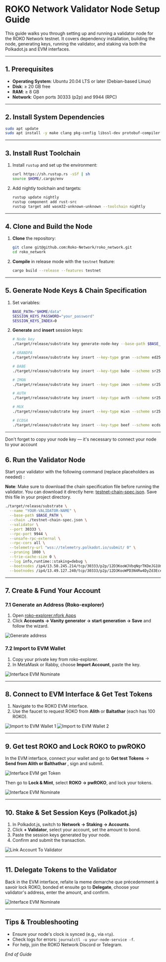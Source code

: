 # ROKO Network Validator Node Setup Guide

This guide walks you through setting up and running a validator node for the ROKO Network testnet. It covers dependency installation, building the node, generating keys, running the validator, and staking via both the Polkadot.js and EVM interfaces.

---

## 1. Prerequisites

- **Operating System**: Ubuntu 20.04 LTS or later (Debian-based Linux)
- **Disk**: ≥ 20 GB free
- **RAM**: ≥ 8 GB
- **Network**: Open ports 30333 (p2p) and 9944 (RPC)

---

## 2. Install System Dependencies

```bash
sudo apt update
sudo apt install -y make clang pkg-config libssl-dev protobuf-compiler build-essential git curl llvm
```

---

## 3. Install Rust Toolchain

1. Install `rustup` and set up the environment:

   ```bash
   curl https://sh.rustup.rs -sSf | sh
   source $HOME/.cargo/env
   ```

2. Add nightly toolchain and targets:

   ```bash
   rustup update nightly
   rustup component add rust-src
   rustup target add wasm32-unknown-unknown --toolchain nightly
   ```

---

## 4. Clone and Build the Node

1. **Clone** the repository:

   ```bash
   git clone git@github.com:Roko-Network/roko_network.git
   cd roko_network
   ```

2. **Compile** in release mode with the `testnet` feature:

   ```bash
   cargo build --release --features testnet
   ```

---

## 5. Generate Node Keys & Chain Specification



1. Set variables:

   ```bash
   BASE_PATH="$HOME/data"
   SESSION_KEYS_PASSWORD="your_password"
   SESSION_KEYS_INDEX=0
   ```

2. **Generate** and **insert** session keys:

   ```bash
   # Node key
   ./target/release/substrate key generate-node-key --base-path $BASE_PATH

   # GRANDPA
   ./target/release/substrate key insert --key-type gran --scheme ed25519 --base-path $BASE_PATH --suri //$SESSION_KEYS_PASSWORD//fir//ed//$SESSION_KEYS_INDEX

   # BABE
   ./target/release/substrate key insert --key-type babe --scheme sr25519 --base-path $BASE_PATH --suri //$SESSION_KEYS_PASSWORD/fir/sr/$SESSION_KEYS_INDEX

   # IMON
   ./target/release/substrate key insert --key-type imon --scheme sr25519 --base-path $BASE_PATH --suri //$SESSION_KEYS_PASSWORD/fir/sr/$SESSION_KEYS_INDEX

   # AUTH
   ./target/release/substrate key insert --key-type auth --scheme sr25519 --base-path $BASE_PATH --suri //$SESSION_KEYS_PASSWORD/fir/sr/$SESSION_KEYS_INDEX

   # MUX
   ./target/release/substrate key insert --key-type mixn --scheme sr25519 --base-path $BASE_PATH --suri //$SESSION_KEYS_PASSWORD/fir/sr/$SESSION_KEYS_INDEX

   # ECDSA
   ./target/release/substrate key insert --key-type beef --scheme ecdsa --base-path $BASE_PATH --suri //$SESSION_KEYS_PASSWORD//fir//ecdsa//$SESSION_KEYS_INDEX
   ```

---
Don't forget to copy your node key — it's necessary to connect your node to your account

## 6. Run the Validator Node

Start your validator with the following command (replace placeholders as needed) :

**Note**: Make sure to download the chain specification file before running the validator. You can download it directly here: [testnet-chain-spec.json](https://raw.githubusercontent.com/Roko-Network/ROKO-docs/main/testnet-chain-spec.json). Save this file in your project directory.

```bash
./target/release/substrate \
  --name "YOUR-VALIDATOR-NAME" \
  --base-path $BASE_PATH \
  --chain ./testnet-chain-spec.json \
  --validator \
  --port 30333 \
  --rpc-port 9944 \
  --unsafe-rpc-external \
  --rpc-cors all \
  --telemetry-url "wss://telemetry.polkadot.io/submit/ 0" \
  --pruning 1000 \
  --trie-cache-size 0 \
  --log info,runtime::staking=debug \
  --bootnodes /ip4/13.50.245.214/tcp/30333/p2p/12D3KooWJVbqNqrTKDeJG1UmDcqVj9GPAimS7SK68DjUGahCKJkN \
  --bootnodes /ip4/13.49.127.240/tcp/30333/p2p/12D3KooWPD3N4Rw4DyZd3EcevMebVBPQadTHryeEHfxEYuAZctwQ
```

---

## 7. Create & Fund Your Account

### 7.1 Generate an Address (Roko-explorer)

1. Open [roko-explorer.nfork Apps](https://roko-explorer.ntfork.com/#/accounts/vanity)
2. Click **Accounts → Vanity generator → start generation → Save** and follow the wizard.

![Generate address](assets/GenerateAdress.png)


### 7.2 Import to EVM Wallet

1. Copy your private key from roko-explorer.
2. In MetaMask or Rabby, choose **Import Account**, paste the key.

![Interface EVM Nominate](assets/interfaceEVM_nominate.png)

---

## 8. Connect to EVM Interface & Get Test Tokens

1. Navigate to the ROKO EVM interface.
2. Use the faucet to request ROKO from **Alith** or **Baltathar** (each has 100 ROKO).

![Import to EVM Wallet 1](assets/ImportToEVMWallet1.png)
![Import to EVM Wallet 2](assets/ImportToEVMWallet2.png)

---

## 9. Get test ROKO and Lock ROKO to pwROKO

In the EVM interface, connect your wallet and go to **Get test Tokens** → **Send from Alith or Balthathar** , sign and submit.

![Interface EVM get Token](assets/EVMInterface_GetTOKEN.png)


Then go to **Lock & Mint**, select **ROKO → pwROKO**, and lock your tokens.

![Interface EVM Nominate](assets/interfaceEVM_nominate.png)

---

## 10. Stake & Set Session Keys (Polkadot.js)

1. In Polkadot.js, switch to **Network → Staking → Accounts**.
2. Click **+ Validator**, select your account, set the amount to bond.
3. Paste the session keys generated by your node. 
4. Confirm and submit the transaction.

![Link Account To Validator](assets/LinkAccountToValidator.png)

---

## 11. Delegate Tokens to the Validator

Back in the EVM interface, refaite la meme demarche que précedemment à savoir lock ROKO, bonded et ensuite go to **Delegate**, choose your validator's address, enter the amount, and confirm.

![Interface EVM Nominate](assets/interfaceEVM_nominate.png)


---

## Tips & Troubleshooting

- Ensure your node's clock is synced (e.g., via `ntp`).
- Check logs for errors: `journalctl -u your-node-service -f`.
- For help, join the ROKO Network Discord or Telegram.

*End of Guide*

